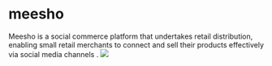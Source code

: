 # meesho
Meesho is a social commerce platform that undertakes retail distribution, enabling small retail merchants to connect and sell their products effectively via social media channels . 
<img src="http://127.0.0.1:5502/meesho.png"/>
